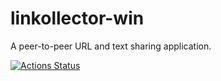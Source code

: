 # linkollector-win

A peer-to-peer URL and text sharing application.

[![Actions Status](https://github.com/Longhanks/linkollector-win/workflows/Continuous%20Integration/badge.svg)](https://github.com/Longhanks/linkollector-win/actions)
